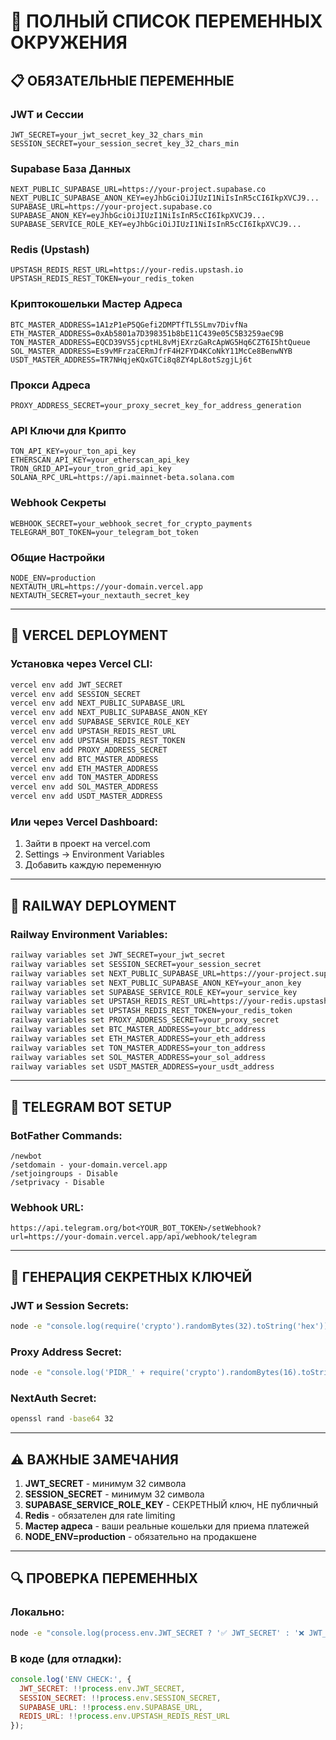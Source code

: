 # 🔐 ПОЛНЫЙ СПИСОК ПЕРЕМЕННЫХ ОКРУЖЕНИЯ

## 📋 ОБЯЗАТЕЛЬНЫЕ ПЕРЕМЕННЫЕ

### JWT и Сессии
```env
JWT_SECRET=your_jwt_secret_key_32_chars_min
SESSION_SECRET=your_session_secret_key_32_chars_min
```

### Supabase База Данных
```env
NEXT_PUBLIC_SUPABASE_URL=https://your-project.supabase.co
NEXT_PUBLIC_SUPABASE_ANON_KEY=eyJhbGciOiJIUzI1NiIsInR5cCI6IkpXVCJ9...
SUPABASE_URL=https://your-project.supabase.co
SUPABASE_ANON_KEY=eyJhbGciOiJIUzI1NiIsInR5cCI6IkpXVCJ9...
SUPABASE_SERVICE_ROLE_KEY=eyJhbGciOiJIUzI1NiIsInR5cCI6IkpXVCJ9...
```

### Redis (Upstash)
```env
UPSTASH_REDIS_REST_URL=https://your-redis.upstash.io
UPSTASH_REDIS_REST_TOKEN=your_redis_token
```

### Криптокошельки Мастер Адреса
```env
BTC_MASTER_ADDRESS=1A1zP1eP5QGefi2DMPTfTL5SLmv7DivfNa
ETH_MASTER_ADDRESS=0xAb5801a7D398351b8bE11C439e05C5B3259aeC9B
TON_MASTER_ADDRESS=EQCD39VS5jcptHL8vMjEXrzGaRcApWG5Hq6CZT6I5htQueue
SOL_MASTER_ADDRESS=Es9vMFrzaCERmJfrF4H2FYD4KCoNkY11McCe8BenwNYB
USDT_MASTER_ADDRESS=TR7NHqjeKQxGTCi8q8ZY4pL8otSzgjLj6t
```

### Прокси Адреса
```env
PROXY_ADDRESS_SECRET=your_proxy_secret_key_for_address_generation
```

### API Ключи для Крипто
```env
TON_API_KEY=your_ton_api_key
ETHERSCAN_API_KEY=your_etherscan_api_key
TRON_GRID_API=your_tron_grid_api_key
SOLANA_RPC_URL=https://api.mainnet-beta.solana.com
```

### Webhook Секреты
```env
WEBHOOK_SECRET=your_webhook_secret_for_crypto_payments
TELEGRAM_BOT_TOKEN=your_telegram_bot_token
```

### Общие Настройки
```env
NODE_ENV=production
NEXTAUTH_URL=https://your-domain.vercel.app
NEXTAUTH_SECRET=your_nextauth_secret_key
```

---

## 🚀 VERCEL DEPLOYMENT

### Установка через Vercel CLI:
```bash
vercel env add JWT_SECRET
vercel env add SESSION_SECRET
vercel env add NEXT_PUBLIC_SUPABASE_URL
vercel env add NEXT_PUBLIC_SUPABASE_ANON_KEY
vercel env add SUPABASE_SERVICE_ROLE_KEY
vercel env add UPSTASH_REDIS_REST_URL
vercel env add UPSTASH_REDIS_REST_TOKEN
vercel env add PROXY_ADDRESS_SECRET
vercel env add BTC_MASTER_ADDRESS
vercel env add ETH_MASTER_ADDRESS
vercel env add TON_MASTER_ADDRESS
vercel env add SOL_MASTER_ADDRESS
vercel env add USDT_MASTER_ADDRESS
```

### Или через Vercel Dashboard:
1. Зайти в проект на vercel.com
2. Settings → Environment Variables
3. Добавить каждую переменную

---

## 🔧 RAILWAY DEPLOYMENT

### Railway Environment Variables:
```bash
railway variables set JWT_SECRET=your_jwt_secret
railway variables set SESSION_SECRET=your_session_secret
railway variables set NEXT_PUBLIC_SUPABASE_URL=https://your-project.supabase.co
railway variables set NEXT_PUBLIC_SUPABASE_ANON_KEY=your_anon_key
railway variables set SUPABASE_SERVICE_ROLE_KEY=your_service_key
railway variables set UPSTASH_REDIS_REST_URL=https://your-redis.upstash.io
railway variables set UPSTASH_REDIS_REST_TOKEN=your_redis_token
railway variables set PROXY_ADDRESS_SECRET=your_proxy_secret
railway variables set BTC_MASTER_ADDRESS=your_btc_address
railway variables set ETH_MASTER_ADDRESS=your_eth_address
railway variables set TON_MASTER_ADDRESS=your_ton_address
railway variables set SOL_MASTER_ADDRESS=your_sol_address
railway variables set USDT_MASTER_ADDRESS=your_usdt_address
```

---

## 🎯 TELEGRAM BOT SETUP

### BotFather Commands:
```
/newbot
/setdomain - your-domain.vercel.app
/setjoingroups - Disable
/setprivacy - Disable
```

### Webhook URL:
```
https://api.telegram.org/bot<YOUR_BOT_TOKEN>/setWebhook?url=https://your-domain.vercel.app/api/webhook/telegram
```

---

## 🔑 ГЕНЕРАЦИЯ СЕКРЕТНЫХ КЛЮЧЕЙ

### JWT и Session Secrets:
```bash
node -e "console.log(require('crypto').randomBytes(32).toString('hex'))"
```

### Proxy Address Secret:
```bash
node -e "console.log('PIDR_' + require('crypto').randomBytes(16).toString('hex'))"
```

### NextAuth Secret:
```bash
openssl rand -base64 32
```

---

## ⚠️ ВАЖНЫЕ ЗАМЕЧАНИЯ

1. **JWT_SECRET** - минимум 32 символа
2. **SESSION_SECRET** - минимум 32 символа  
3. **SUPABASE_SERVICE_ROLE_KEY** - СЕКРЕТНЫЙ ключ, НЕ публичный
4. **Redis** - обязателен для rate limiting
5. **Мастер адреса** - ваши реальные кошельки для приема платежей
6. **NODE_ENV=production** - обязательно на продакшене

---

## 🔍 ПРОВЕРКА ПЕРЕМЕННЫХ

### Локально:
```bash
node -e "console.log(process.env.JWT_SECRET ? '✅ JWT_SECRET' : '❌ JWT_SECRET')"
```

### В коде (для отладки):
```javascript
console.log('ENV CHECK:', {
  JWT_SECRET: !!process.env.JWT_SECRET,
  SESSION_SECRET: !!process.env.SESSION_SECRET,
  SUPABASE_URL: !!process.env.SUPABASE_URL,
  REDIS_URL: !!process.env.UPSTASH_REDIS_REST_URL
});
```
